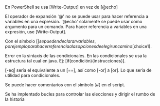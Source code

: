 En PowerShell se usa [Write-Output] en vez de [@echo]

El operador de expansión '@' no se puede usar para hacer referencia a variables en una expresión.
'@echo' solamente se puede usar como argumento para un comando. Para hacer referencia a variables en una expresión, use [Write-Output].

Con el símbolo [$] se pueden declarar variables, por ejemplo para hacer referencia a las opciones de elegir un camino [$choice1].

Error en la sintaxis de las condicionales.
En las condicionales se usa la estructura tal cual en java. Ej: [if(condición){instrucciones}].

[-eq] sería el equivalente a un [==], así como [-or] a [or]. Lo que sería de utilidad para condicionales.

Se puede hacer comentarios con el símbolo [#] en el script.

Se ha implentado bucles para controlar las elecciones y dirigir el rumbo de la historia